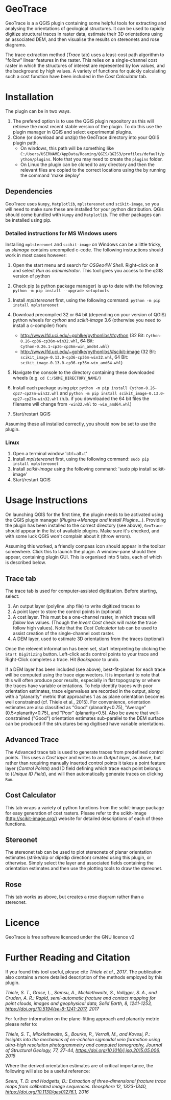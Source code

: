# GeoTrace
GeoTrace is a a QGIS plugin containing some helpful tools for extracting and analysing the orientations of geological structures. It can
be used to rapidly digitize structural traces in raster data, estimate their 3D orientations using an associated DEM, and then visualise
the results on stereonets and rose diagrams.

The trace extraction method (*Trace* tab) uses a least-cost path algorithm to "follow" linear features in the raster. This relies on a 
single-channel cost raster in which the structures of interest are represented by low values, and the background by high values. A variety of
functions for quickly calculating such a cost function have been included in the *Cost Calculator* tab.

# Installation
The plugin can be in two ways.
1. The prefered option is to use the QGIS plugin repository as this will retrieve the most recent stable version of the plugin. To do this use the plugin manager in QGIS and select experimental plugins. 
2. Clone (or download and unzip) the GeoTrace directory into your QGIS plugin path.
    * On windows, this path will be something like `C:/Users/USERNAME/AppData/Roaming/QGIS/QGIS3/profiles/default/python/plugins`. Note that you may need to create the `plugins` folder.
    * On Linux the plugin can be cloned to any directory and then the relevant files are copied to the correct locations using the by running the command 'make deploy' 
## Dependencies
GeoTrace uses `Numpy`, `Matplotlib`, `mplstereonet` and `scikit-image`, so you will need to make sure these are installed for your python distribution.
QGis should come bundled with `Numpy` and `Matplotlib`. The other packages can be installed using pip. 

### Detailed instructions for MS Windows users
Installing `mplstereonet` and `scikit-image` on Windows can be a little tricky, as *skimage* contains uncompiled c-code. The following instructions should work
in most cases however:
1. Open the start menu and search for *OSGeo4W Shell*. Right-click on it and select *Run as administrator*. This tool gives you access to the qGIS version of python
2. Check pip (a python package manager) is up to date with the following: `python -m pip install --upgrade setuptools`
3. Install *mplstereonet* first, using the following command: `python -m pip install mplstereonet`
4. Download precompiled 32 or 64 bit (depending on your version of QGIS) python wheels for *cython* and *scikit-image* 3.6 (otherwise you need to install a c-compiler) from:
	- http://www.lfd.uci.edu/~gohlke/pythonlibs/#cython (32 Bit: `Cython-0.26-cp36-cp36m-win32.whl`, 64 Bit: `Cython‑0.26.1‑cp36‑cp36m‑win_amd64.whl`)
	- http://www.lfd.uci.edu/~gohlke/pythonlibs/#scikit-image (32 Bit: `scikit_image-0.13.0-cp36-cp36m-win32.whl`, 64 Bit: `scikit_image‑0.13.0‑cp36‑cp36m‑win_amd64.whl`)
	
5. Navigate the console to the directory containing these downloaded wheels (e.g. `cd C:/SOME_DIRECTORY_NAME/`)
6. Install each package using pip: `python -m pip install Cython-0.26-cp27-cp27m-win32.whl` and `python -m pip install scikit_image-0.13.0-cp27-cp27m-win32.whl` (n.b. if you downloaded the 64 bit files the filename will change from `-win32.whl` to `-win_amd64.whl`)
7. Start/restart QGIS

Assuming these all installed correctly, you should now be set to use the plugin.
### Linux
1. Open a terminal window 'ctrl+alt+t'
2. Install *mplstereonet* first, using the following command: `sudo pip install mplstereonet` 
3. Install *scikit-image* using the following command: 'sudo pip install scikit-image'  
4. Start/restart QGIS

# Usage Instructions
On launching QGIS for the first time, the plugin needs to be activated using the QGIS plugin manager (*Plugins->Manage and Install Plugins...*). Providing the plugin has been
installed to the correct directory (see above), `GeoTrace` should appear in the list of available plugins. Make sure it's checked, and with some luck QGIS won't complain about it
(throw errors).

Assuming this worked, a friendly compass icon should appear in the toolbar somewhere. Click this to launch the plugin. A window-pane should then appear, containing plugin GUI. This
is organised into 5 tabs, each of which is described below.

## Trace tab

The trace tab is used for computer-assisted digitization. Before starting, select:
1. An output layer (polyline .shp file) to write digitized traces to
2. A point layer to store the control points in (optional)
3. A cost layer. This must be a one-channel raster, in which traces will *follow* low values. (Though the *Invert Cost* check will make the trace follow high values). Note that the *Cost Calculator* tab can be used to assist creation of the single-channel cost raster.
4. A DEM layer, used to estimate 3D orientations from the traces (optional)

Once the relevent information has been set, start interpreting by clicking the `Start Digitizing` button.
Left-click adds control points to your trace and Right-Click completes a trace. Hit *Backspace* to undo.

If a DEM layer has been included (see above), best-fit-planes for each trace will be computed using the trace eigenvectors. It is important to note that this will often produce poor results, especially in flat topography or where the traces have variable orientations. To help identify traces with poor orientation estimates, trace eigenvalues are recorded in the output, along with a "planarity" metric that approaches 1 as as plane orientation becomes well constrained (cf. Thiele et al., 2015). For convenience, orientation estimates are also classified as "Good" (planarity<0.75), "Average" (0.5<planarity<0.75), and "Poor" (planarity<0.5). Also be aware that well-constrained ("Good") orientation estimates sub-parallel to the DEM surface can be produced if the structures being digitised have variable orientations.
  
## Advanced Trace

The Advanced trace tab is used to generate traces from predefined control points. This uses a *Cost layer* and writes to an *Output layer*, as above, but rather than requiring manually 
inserted control points it takes a point feature layer (*Control Points*) and ID field defining which trace each point belongs to (*Unique ID Field*), and will then automatically generate traces
on clicking `Run`.

## Cost Calculator

This tab wraps a variety of python functions from the scikit-image package for easy generation of cost rasters. Please refer to the scikit-image (http://scikit-image.org/) website for detailed
descriptions of each of these functions.

## Stereonet

The stereonet tab can be used to plot stereonets of planar orientation estimates (strike/dip or dip/dip direction) created using this plugin, or otherwise. Simply select the layer
and associated fields containing the orientation estimates and then use the plotting tools to draw the stereonet.

## Rose

This tab works as above, but creates a rose diagram rather than a stereonet.

# Licence
GeoTrace is free software licenced under the GNU licence v2


# Further Reading and Citation

If you found this tool useful, please cite *Thiele et al., 2017*. The publication also contains a more detailed description of the methods employed by this plugin.

*Thiele, S. T., Grose, L., Samsu, A., Micklethwaite, S., Vollgger, S. A., and Cruden, A. R.: Rapid, semi-automatic fracture and contact mapping for point clouds, images and geophysical data, Solid Earth, 8, 1241-1253, https://doi.org/10.5194/se-8-1241-2017, 2017*

For further information on the plane-fitting approach and planarity metric please refer to:

*Thiele, S. T., Micklethwaite, S., Bourke, P., Verrall, M., and Kovesi, P.: Insights into the mechanics of en-échelon sigmoidal vein formation using ultra-high resolution photogrammetry and computed tomography, Journal of Structural Geology, 77, 27-44, https://doi.org/10.1016/j.jsg.2015.05.006, 2015*

Where the derived orientation estimates are of critical importance, the following will also be a useful reference:

*Seers, T. D. and Hodgetts, D.: Extraction of three-dimensional fracture trace maps from calibrated image sequences. Geosphere 12, 1323-1340, https://doi.org/10.1130/ges01276.1, 2016*
